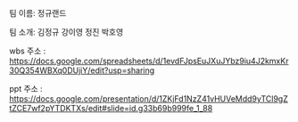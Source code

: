 팀 이름: 정규랜드

팀 소개: 김정규 강이영 정진 박호영

wbs 주소 : https://docs.google.com/spreadsheets/d/1evdFJpsEuJXuJYbz9iu4J2kmxKr30Q354WBXq0DUjiY/edit?usp=sharing

ppt 주소 : https://docs.google.com/presentation/d/1ZKjFd1NzZ41vHUVeMdd9yTCl9gZtZCE7wf2pYTDKTXs/edit#slide=id.g33b69b999fe_1_88
